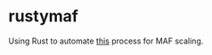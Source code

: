 # rustymaf

Using Rust to automate [this](https://forums.nasioc.com/forums/showthread.php?t=1427448&highlight=MAF+scaling) process for MAF scaling.

